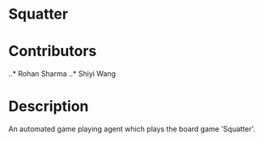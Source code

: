 # Squatter

# Contributors
..* Rohan Sharma
..* Shiyi Wang

# Description
An automated game playing agent which plays the board game 'Squatter'.
